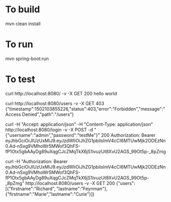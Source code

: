 # To build
mvn clean install


# To run
mvn spring-boot:run


# To test
curl http://localhost:8080/ -v -X GET
200 hello world

curl http://localhost:8080/users -v -X GET
403 {"timestamp":1502103855226,"status":403,"error":"Forbidden","message":"Access Denied","path":"/users"}

curl  -H "Accept: application/json" -H "Content-Type: application/json" http://localhost:8080/login -v -X POST  -d "{\"username\":\"admin\",\"password\":\"testMe\"}"
200 Authorization: Bearer eyJhbGciOiJIUzUxMiJ9.eyJzdWIiOiJhZG1pbiIsImV4cCI6MTUwMjk2ODEzNn0.Ad-nSxg9VMhoWr5MWof3QhFS-fP1Otx5gbAAyDg89uXqgCJcZMqTkX6jS1ivuzUt8XvU2AGS_99Ot5p-_8pZmg

curl -H "Authorization: Bearer eyJhbGciOiJIUzUxMiJ9.eyJzdWIiOiJhZG1pbiIsImV4cCI6MTUwMjk2ODEzNn0.Ad-nSxg9VMhoWr5MWof3QhFS-fP1Otx5gbAAyDg89uXqgCJcZMqTkX6jS1ivuzUt8XvU2AGS_99Ot5p-_8pZmg" http://localhost:8080/users -v -X GET
200 {"users":[{"firstname":"Richard", "lastname":"Feynman"},{"firstname":"Marie","lastname":"Curie"}]}
